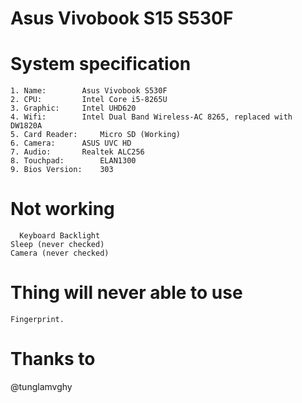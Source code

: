 
# Asus Vivobook S15 S530F

# System specification

	1. Name:		Asus Vivobook S530F
	2. CPU:			Intel Core i5-8265U
	3. Graphic:		Intel UHD620
	4. Wifi:		Intel Dual Band Wireless-AC 8265, replaced with DW1820A
	5. Card Reader:		Micro SD (Working)
	6. Camera:		ASUS UVC HD
	7. Audio:		Realtek ALC256
	8. Touchpad:		ELAN1300
	9. Bios Version:	303
	
# Not working

	  Keyboard Backlight
    Sleep (never checked)
    Camera (never checked)

# Thing will never able to use

	Fingerprint.

# Thanks to

 @tunglamvghy 
